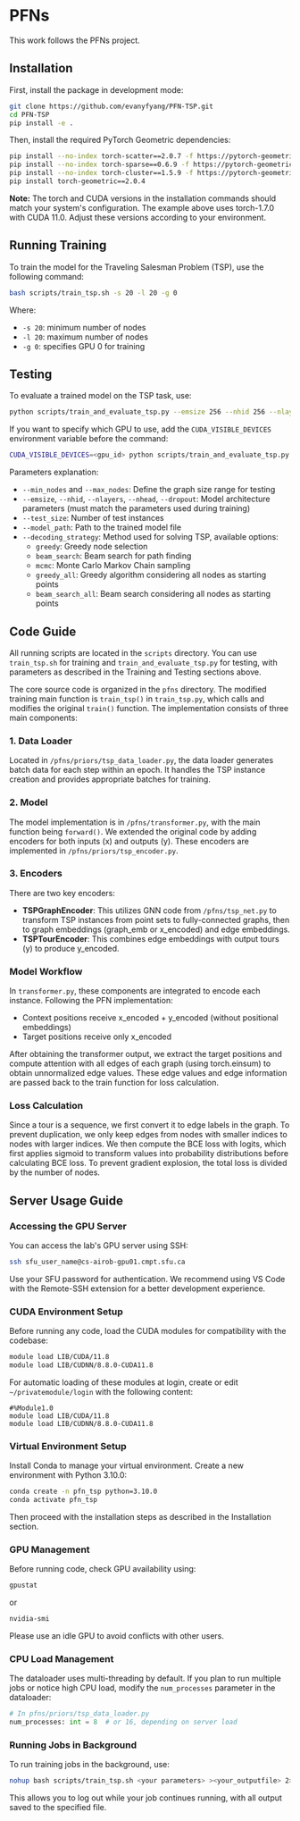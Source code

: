 # PFNs

This work follows the PFNs project. 

## Installation

First, install the package in development mode:

```bash
git clone https://github.com/evanyfyang/PFN-TSP.git
cd PFN-TSP
pip install -e .
```

Then, install the required PyTorch Geometric dependencies:

```bash
pip install --no-index torch-scatter==2.0.7 -f https://pytorch-geometric.com/whl/torch-1.7.0+cu110.html
pip install --no-index torch-sparse==0.6.9 -f https://pytorch-geometric.com/whl/torch-1.7.0+cu110.html
pip install --no-index torch-cluster==1.5.9 -f https://pytorch-geometric.com/whl/torch-1.7.0+cu110.html
pip install torch-geometric==2.0.4
```

**Note:** The torch and CUDA versions in the installation commands should match your system's configuration. The example above uses torch-1.7.0 with CUDA 11.0. Adjust these versions according to your environment.

## Running Training

To train the model for the Traveling Salesman Problem (TSP), use the following command:

```bash
bash scripts/train_tsp.sh -s 20 -l 20 -g 0
```

Where:
- `-s 20`: minimum number of nodes
- `-l 20`: maximum number of nodes
- `-g 0`: specifies GPU 0 for training

## Testing

To evaluate a trained model on the TSP task, use:

```bash
python scripts/train_and_evaluate_tsp.py --emsize 256 --nhid 256 --nlayers 3 --nhead 8 --dropout 0.1 --min_nodes 20 --max_nodes 20 --test_size 20 --model_path <model_path> --decoding_strategy greedy_all
```

If you want to specify which GPU to use, add the `CUDA_VISIBLE_DEVICES` environment variable before the command:

```bash
CUDA_VISIBLE_DEVICES=<gpu_id> python scripts/train_and_evaluate_tsp.py --emsize 256 --nhid 256 --nlayers 3 --nhead 8 --dropout 0.1 --min_nodes 20 --max_nodes 20 --test_size 20 --model_path <model_path> --decoding_strategy greedy_all
```

Parameters explanation:
- `--min_nodes` and `--max_nodes`: Define the graph size range for testing
- `--emsize`, `--nhid`, `--nlayers`, `--nhead`, `--dropout`: Model architecture parameters (must match the parameters used during training)
- `--test_size`: Number of test instances
- `--model_path`: Path to the trained model file
- `--decoding_strategy`: Method used for solving TSP, available options:
  - `greedy`: Greedy node selection
  - `beam_search`: Beam search for path finding
  - `mcmc`: Monte Carlo Markov Chain sampling
  - `greedy_all`: Greedy algorithm considering all nodes as starting points
  - `beam_search_all`: Beam search considering all nodes as starting points

## Code Guide

All running scripts are located in the `scripts` directory. You can use `train_tsp.sh` for training and `train_and_evaluate_tsp.py` for testing, with parameters as described in the Training and Testing sections above.

The core source code is organized in the `pfns` directory. The modified training main function is `train_tsp()` in `train_tsp.py`, which calls and modifies the original `train()` function. The implementation consists of three main components:

### 1. Data Loader
Located in `/pfns/priors/tsp_data_loader.py`, the data loader generates batch data for each step within an epoch. It handles the TSP instance creation and provides appropriate batches for training.

### 2. Model
The model implementation is in `/pfns/transformer.py`, with the main function being `forward()`. We extended the original code by adding encoders for both inputs (x) and outputs (y). These encoders are implemented in `/pfns/priors/tsp_encoder.py`.

### 3. Encoders
There are two key encoders:
- **TSPGraphEncoder**: This utilizes GNN code from `/pfns/tsp_net.py` to transform TSP instances from point sets to fully-connected graphs, then to graph embeddings (graph_emb or x_encoded) and edge embeddings.
- **TSPTourEncoder**: This combines edge embeddings with output tours (y) to produce y_encoded.

### Model Workflow
In `transformer.py`, these components are integrated to encode each instance. Following the PFN implementation:
- Context positions receive x_encoded + y_encoded (without positional embeddings)
- Target positions receive only x_encoded

After obtaining the transformer output, we extract the target positions and compute attention with all edges of each graph (using torch.einsum) to obtain unnormalized edge values. These edge values and edge information are passed back to the train function for loss calculation.

### Loss Calculation
Since a tour is a sequence, we first convert it to edge labels in the graph. To prevent duplication, we only keep edges from nodes with smaller indices to nodes with larger indices. We then compute the BCE loss with logits, which first applies sigmoid to transform values into probability distributions before calculating BCE loss. To prevent gradient explosion, the total loss is divided by the number of nodes.

## Server Usage Guide

### Accessing the GPU Server

You can access the lab's GPU server using SSH:

```bash
ssh sfu_user_name@cs-airob-gpu01.cmpt.sfu.ca
```

Use your SFU password for authentication. We recommend using VS Code with the Remote-SSH extension for a better development experience.

### CUDA Environment Setup

Before running any code, load the CUDA modules for compatibility with the codebase:

```bash
module load LIB/CUDA/11.8
module load LIB/CUDNN/8.8.0-CUDA11.8
```

For automatic loading of these modules at login, create or edit `~/privatemodule/login` with the following content:

```
#%Module1.0
module load LIB/CUDA/11.8
module load LIB/CUDNN/8.8.0-CUDA11.8
```

### Virtual Environment Setup

Install Conda to manage your virtual environment. Create a new environment with Python 3.10.0:

```bash
conda create -n pfn_tsp python=3.10.0
conda activate pfn_tsp
```

Then proceed with the installation steps as described in the Installation section.

### GPU Management

Before running code, check GPU availability using:

```bash
gpustat
```

or

```bash
nvidia-smi
```

Please use an idle GPU to avoid conflicts with other users.

### CPU Load Management

The dataloader uses multi-threading by default. If you plan to run multiple jobs or notice high CPU load, modify the `num_processes` parameter in the dataloader:

```python
# In pfns/priors/tsp_data_loader.py
num_processes: int = 8  # or 16, depending on server load
```

### Running Jobs in Background

To run training jobs in the background, use:

```bash
nohup bash scripts/train_tsp.sh <your parameters> ><your_outputfile> 2>&1 &
```

This allows you to log out while your job continues running, with all output saved to the specified file.

<!-- Prior-data Fitted Networks (PFNs, https://arxiv.org/abs/2112.10510) are transformer encoders trained to perform supervised in-context learning on datasets randomly drawn from a prior.
// ... existing code ...

